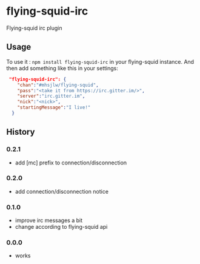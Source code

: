 # flying-squid-irc

Flying-squid irc plugin

## Usage

To use it : `npm install flying-squid-irc` in your flying-squid instance.
And then add something like this in your settings:
```json
 "flying-squid-irc": {
    "chan":"#mhsjlw/flying-squid",
    "pass":"<take it from https://irc.gitter.im/>",
    "server":"irc.gitter.im",
    "nick":"<nick>",
    "startingMessage":"I live!"
  }
```

## History 

### 0.2.1
* add [mc] prefix to connection/disconnection

### 0.2.0
* add connection/disconnection notice

### 0.1.0
* improve irc messages a bit
* change according to flying-squid api

### 0.0.0

* works